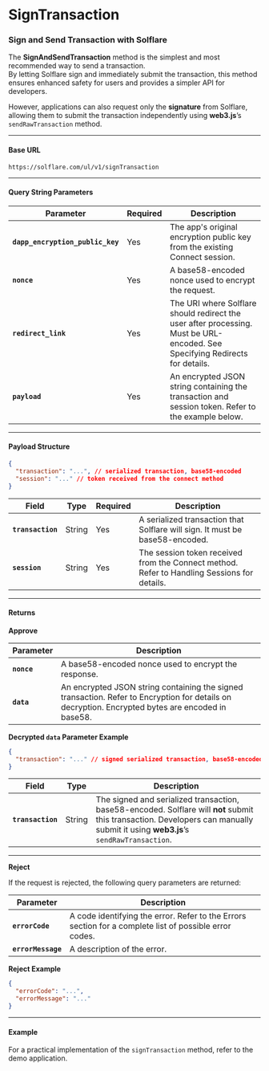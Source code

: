 # SignTransaction

### **Sign and Send Transaction with Solflare**

The **SignAndSendTransaction** method is the simplest and most recommended way to send a transaction.\
By letting Solflare sign and immediately submit the transaction, this method ensures enhanced safety for users and provides a simpler API for developers.

However, applications can also request only the **signature** from Solflare, allowing them to submit the transaction independently using **web3.js**’s `sendRawTransaction` method.

***

#### **Base URL**

```plaintext
https://solflare.com/ul/v1/signTransaction
```

***

#### **Query String Parameters**

| **Parameter**                    | **Required** | **Description**                                                                                                              |
| -------------------------------- | ------------ | ---------------------------------------------------------------------------------------------------------------------------- |
| **`dapp_encryption_public_key`** | Yes          | The app's original encryption public key from the existing Connect session.                                                  |
| **`nonce`**                      | Yes          | A base58-encoded nonce used to encrypt the request.                                                                          |
| **`redirect_link`**              | Yes          | The URI where Solflare should redirect the user after processing. Must be URL-encoded. See Specifying Redirects for details. |
| **`payload`**                    | Yes          | An encrypted JSON string containing the transaction and session token. Refer to the example below.                           |

***

#### **Payload Structure**

```json
{
  "transaction": "...", // serialized transaction, base58-encoded
  "session": "..." // token received from the connect method
}
```

| **Field**         | **Type** | **Required** | **Description**                                                                             |
| ----------------- | -------- | ------------ | ------------------------------------------------------------------------------------------- |
| **`transaction`** | String   | Yes          | A serialized transaction that Solflare will sign. It must be base58-encoded.                |
| **`session`**     | String   | Yes          | The session token received from the Connect method. Refer to Handling Sessions for details. |

***

#### **Returns**

**Approve**

| **Parameter** | **Description**                                                                                                                                   |
| ------------- | ------------------------------------------------------------------------------------------------------------------------------------------------- |
| **`nonce`**   | A base58-encoded nonce used to encrypt the response.                                                                                              |
| **`data`**    | An encrypted JSON string containing the signed transaction. Refer to Encryption for details on decryption. Encrypted bytes are encoded in base58. |

**Decrypted `data` Parameter Example**

```json
{
  "transaction": "..." // signed serialized transaction, base58-encoded
}
```

| **Field**         | **Type** | **Description**                                                                                                                                                                   |
| ----------------- | -------- | --------------------------------------------------------------------------------------------------------------------------------------------------------------------------------- |
| **`transaction`** | String   | The signed and serialized transaction, base58-encoded. Solflare will **not** submit this transaction. Developers can manually submit it using **web3.js**’s `sendRawTransaction`. |

***

**Reject**

If the request is rejected, the following query parameters are returned:

| **Parameter**      | **Description**                                                                                        |
| ------------------ | ------------------------------------------------------------------------------------------------------ |
| **`errorCode`**    | A code identifying the error. Refer to the Errors section for a complete list of possible error codes. |
| **`errorMessage`** | A description of the error.                                                                            |

**Reject Example**

```json
{
  "errorCode": "...",
  "errorMessage": "..."
}
```

***

#### **Example**

For a practical implementation of the `signTransaction` method, refer to the demo application.
